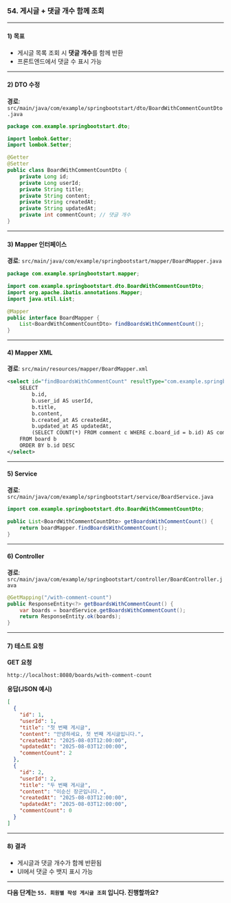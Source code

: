 ### 54. 게시글 + 댓글 개수 함께 조회

---

#### 1) **목표**

* 게시글 목록 조회 시 **댓글 개수**를 함께 반환
* 프론트엔드에서 댓글 수 표시 가능

---

#### 2) **DTO 수정**

**경로**: `src/main/java/com/example/springbootstart/dto/BoardWithCommentCountDto.java`

```java
package com.example.springbootstart.dto;

import lombok.Getter;
import lombok.Setter;

@Getter
@Setter
public class BoardWithCommentCountDto {
    private Long id;
    private Long userId;
    private String title;
    private String content;
    private String createdAt;
    private String updatedAt;
    private int commentCount; // 댓글 개수
}
```

---

#### 3) **Mapper 인터페이스**

**경로**: `src/main/java/com/example/springbootstart/mapper/BoardMapper.java`

```java
package com.example.springbootstart.mapper;

import com.example.springbootstart.dto.BoardWithCommentCountDto;
import org.apache.ibatis.annotations.Mapper;
import java.util.List;

@Mapper
public interface BoardMapper {
    List<BoardWithCommentCountDto> findBoardsWithCommentCount();
}
```

---

#### 4) **Mapper XML**

**경로**: `src/main/resources/mapper/BoardMapper.xml`

```xml
<select id="findBoardsWithCommentCount" resultType="com.example.springbootstart.dto.BoardWithCommentCountDto">
    SELECT 
        b.id, 
        b.user_id AS userId,
        b.title, 
        b.content,
        b.created_at AS createdAt,
        b.updated_at AS updatedAt,
        (SELECT COUNT(*) FROM comment c WHERE c.board_id = b.id) AS commentCount
    FROM board b
    ORDER BY b.id DESC
</select>
```

---

#### 5) **Service**

**경로**: `src/main/java/com/example/springbootstart/service/BoardService.java`

```java
import com.example.springbootstart.dto.BoardWithCommentCountDto;

public List<BoardWithCommentCountDto> getBoardsWithCommentCount() {
    return boardMapper.findBoardsWithCommentCount();
}
```

---

#### 6) **Controller**

**경로**: `src/main/java/com/example/springbootstart/controller/BoardController.java`

```java
@GetMapping("/with-comment-count")
public ResponseEntity<?> getBoardsWithCommentCount() {
    var boards = boardService.getBoardsWithCommentCount();
    return ResponseEntity.ok(boards);
}
```

---

#### 7) **테스트 요청**

**GET 요청**

```
http://localhost:8080/boards/with-comment-count
```

**응답(JSON 예시)**

```json
[
  {
    "id": 1,
    "userId": 1,
    "title": "첫 번째 게시글",
    "content": "안녕하세요, 첫 번째 게시글입니다.",
    "createdAt": "2025-08-03T12:00:00",
    "updatedAt": "2025-08-03T12:00:00",
    "commentCount": 2
  },
  {
    "id": 2,
    "userId": 2,
    "title": "두 번째 게시글",
    "content": "이순신 장군입니다.",
    "createdAt": "2025-08-03T12:00:00",
    "updatedAt": "2025-08-03T12:00:00",
    "commentCount": 0
  }
]
```

---

#### 8) **결과**

* 게시글과 댓글 개수가 함께 반환됨
* UI에서 댓글 수 뱃지 표시 가능

---

**다음 단계는 `55. 회원별 작성 게시글 조회` 입니다. 진행할까요?**
